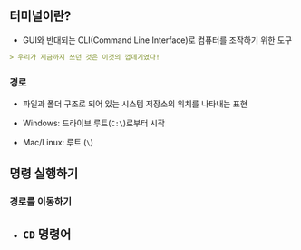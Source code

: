 ## 터미널이란?

- GUI와 반대되는 CLI(Command Line Interface)로 컴퓨터를 조작하기 위한 도구

```markdown
> 우리가 지금까지 쓰던 것은 이것의 껍데기였다!
```

### 경로

- 파일과 폴더 구조로 되어 있는 시스템 저장소의 위치를 나타내는 표현

- Windows: 드라이브 루트(`C:\`)로부터 시작
- Mac/Linux: 루트 (`\`)

## 명령 실행하기

### 경로를 이동하기

- `CD` 명령어
	- 
